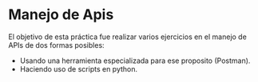 # Manejo de Apis
El objetivo de esta práctica fue realizar varios ejercicios en el manejo de APIs de dos formas posibles:
- Usando una herramienta especializada para ese proposito (Postman).
- Haciendo uso de scripts en python.
